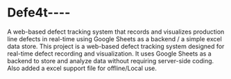 # Defe4t----
A web-based defect tracking system that records and visualizes production line defects in real-time using Google Sheets as a backend / a simple excel data store.
This project is a web-based defect tracking system designed for real-time defect recording and visualization. It uses Google Sheets as a backend to store and analyze data without requiring server-side coding.
Also added a excel support file for offline/Local use.
